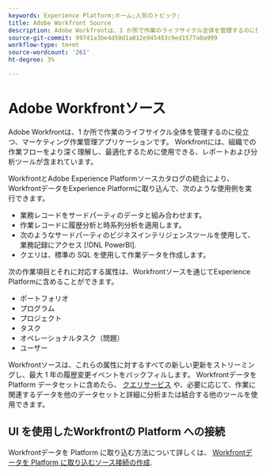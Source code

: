 ```yaml
---
keywords: Experience Platform;ホーム;人気のトピック;
title: Adobe Workfront Source
description: Adobe Workfrontは、1 か所で作業のライフサイクル全体を管理するのに役立つ、マーケティング作業管理アプリケーションです。 Workfrontには、組織での作業フローをより深く理解し、最適化するために使用できる、レポートおよび分析ツールが含まれています。
source-git-commit: 99741a3be4d50d1a812e945483c9ed1577a0a999
workflow-type: tm+mt
source-wordcount: '261'
ht-degree: 3%

---
```


# Adobe Workfrontソース

Adobe Workfrontは、1 か所で作業のライフサイクル全体を管理するのに役立つ、マーケティング作業管理アプリケーションです。 Workfrontには、組織での作業フローをより深く理解し、最適化するために使用できる、レポートおよび分析ツールが含まれています。

WorkfrontとAdobe Experience Platformソースカタログの統合により、WorkfrontデータをExperience Platformに取り込んで、次のような使用例を実行できます。

* 業務レコードをサードパーティのデータと組み合わせます。
* 作業レコードに履歴分析と時系列分析を適用します。
* 次のようなサードパーティのビジネスインテリジェンスツールを使用して、業務記録にアクセス [!DNL PowerBI].
* クエリは、標準の SQL を使用して作業データを作成します。

次の作業項目とそれに対応する属性は、Workfrontソースを通じてExperience Platformに含めることができます。

* ポートフォリオ
* プログラム
* プロジェクト
* タスク
* オペレーショナルタスク（問題）
* ユーザー

Workfrontソースは、これらの属性に対するすべての新しい更新をストリーミングし、最大 1 年の履歴変更イベントをバックフィルします。 Workfrontデータを Platform データセットに含めたら、 [クエリサービス](../../../query-service/home.md) や、必要に応じて、作業に関連するデータを他のデータセットと詳細に分析または結合する他のツールを使用できます。

## UI を使用したWorkfrontの Platform への接続

Workfrontデータを Platform に取り込む方法について詳しくは、 [Workfrontデータを Platform に取り込むソース接続の作成](../../tutorials/ui/create/adobe-applications/workfront.md).